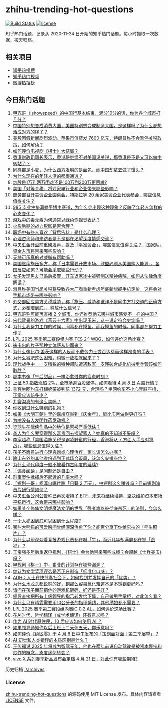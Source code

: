 # zhihu-trending-hot-questions

[![Build Status](https://github.com/justjavac/zhihu-trending-hot-questions/workflows/ci/badge.svg?branch=master)](https://github.com/justjavac/zhihu-trending-hot-questions/actions)
[![license](https://img.shields.io/github/license/justjavac/zhihu-trending-hot-questions)](https://github.com/justjavac/zhihu-trending-hot-questions/blob/master/LICENSE)

知乎热门话题，记录从 2020-11-24
日开始的知乎热门话题。每小时抓取一次数据，按天[归档](./archives)。

## 相关项目

- [知乎热搜榜](https://github.com/justjavac/zhihu-trending-top-search)
- [知乎热门视频](https://github.com/justjavac/zhihu-trending-hot-video)
- [微博热搜榜](https://github.com/justjavac/weibo-trending-hot-search)

## 今日热门话题

<!-- BEGIN -->
<!-- 最后更新时间 Wed Apr 09 2025 07:07:52 GMT+0800 (China Standard Time) -->

1. [甲亢哥（ishowspeed）的中国行基本结束，满分10分的话，你为各个城市打几分？](https://www.zhihu.com/question/1891624560194991400)
1. [中国特别想变成消费大国，美国特别想变成制造大国，是这样吗？为什么都想活成对方的样子？](https://www.zhihu.com/question/1893000585546000000)
1. [美股因假新闻剧烈波动，苹果市值蒸发 7600 亿元，特朗普称不会暂停关税政策，如何解读？](https://www.zhihu.com/question/1892849003818873000)
1. [如何评价电视剧《棋士》大结局？](https://www.zhihu.com/question/1890905459835256800)
1. [香港财政司司长表示，香港将继续不对美国设关税，那香港是不是又可以做中转站了？](https://www.zhihu.com/question/1892868985126626800)
1. [同样都是小麦，为什么西方发明的是面包，而中国却拿去做了馒头？](https://www.zhihu.com/question/12717905080)
1. [为什么现在的年轻人活的都很通透？](https://www.zhihu.com/question/654052183)
1. [炒股是1万到两万困难还是100万到200万更困难?](https://www.zhihu.com/question/15178935959)
1. [美国「对等关税」将对家电行业和企业带来哪些影响？](https://www.zhihu.com/question/1892533104805119700)
1. [商务部召开美资企业圆桌会，特斯拉等 20 余家美资企业代表参会，哪些信息值得关注？](https://www.zhihu.com/question/1892570997258965200)
1. [985 毕业生挤满躺平博主赛道，为什么会出现这种现象？反映了年轻人怎样的心态变化？](https://www.zhihu.com/question/1892941663049054200)
1. [游戏中的毒元素为何通常以绿色作视觉表达？](https://www.zhihu.com/question/1892246337015228400)
1. [火影后期的战力膨胀是否合理？](https://www.zhihu.com/question/598322779)
1. [职场中有些人喜欢「背后告状」是什么心理？](https://www.zhihu.com/question/15071663514)
1. [心理咨询师和来访者是不是都在渴望深度情感交流？](https://www.zhihu.com/question/1889768555001672200)
1. [中央汇金开盘前重磅发声，提及「平准资金」，哪些信息值得关注？「国家队」资金入市将带来哪些影响？](https://www.zhihu.com/question/1892863787381535200)
1. [无糖可乐真的对减脂有帮助吗？](https://www.zhihu.com/question/1890720210580907300)
1. [美国继续施压多方，称「日本需要开放市场、欧盟必须从美国购入能源」，各国反应如何？可能会采取哪些行动？](https://www.zhihu.com/question/1892889486557418200)
1. [女子发现男友已婚后报警，开车返家途中被强制送精神病院，如何从法律角度解读？](https://www.zhihu.com/question/1892706799930533400)
1. [消息称美国当局关税将导致各大厂商重新考虑年底新旗舰手机定价，这将会对手机市场带来哪些影响？](https://www.zhihu.com/question/1892947384587220500)
1. [外交部回应美方关税威胁，称「施压、威胁和讹诈不是同中方打交道的正确方式，必奉陪到底」，释放什么信号？](https://www.zhihu.com/question/1892947340853215700)
1. [甲亢哥称可能再直播 2 个城市，你还推荐他去哪些城市感受不一样的中国？](https://www.zhihu.com/question/1892675058725516300)
1. [宋代背景的游戏《燕云十六声》中出现玉米，这一设定符合史实吗？](https://www.zhihu.com/question/1892589964207809800)
1. [为什么我努力工作的时候，同事都在摸鱼，而我摸鱼的时候，同事都在努力工作？](https://www.zhihu.com/question/1891906492082402600)
1. [LPL 2025 赛季第二赛段组内赛 TES 2:1 WBG，如何评价这场比赛？](https://www.zhihu.com/question/1892673692015769300)
1. [徕卡出的片子那种立体感从何而来？](https://www.zhihu.com/question/328450551)
1. [为什么像比尔·盖茨这样的人反而不戴劳力士或百达翡丽这样昂贵的手表？](https://www.zhihu.com/question/420037280)
1. [为什么减肥这么困难，稍微一放松就回来了？](https://www.zhihu.com/question/13608400175)
1. [现代战争中，一支精锐的特种部队遭遇敌军一支残破合成化机械步兵营该如何取胜？](https://www.zhihu.com/question/1890066840497132800)
1. [哪本书像「午后甜品」一样治愈过你的疲惫时刻？](https://www.zhihu.com/question/1891119581935919900)
1. [上证 50 指数涨超 2%，全市场逾百股涨停，如何看待 4 月 8 日 A 股行情？](https://www.zhihu.com/question/1892873920669012700)
1. [乘客坐网约车打翻奶茶被判赔 1372 元，合理吗？坐网约车不小心弄脏座椅，正常应该赔多少？](https://www.zhihu.com/question/1892904965296584400)
1. [九寨沟真的有这么美吗？](https://www.zhihu.com/question/604187877)
1. [你收到过什么特别的礼物？](https://www.zhihu.com/question/65526620)
1. [如果《大明王朝》里的嘉靖穿越到《庆余年》，能比庆帝做得更好吗？](https://www.zhihu.com/question/15686821326)
1. [为啥没有人发明炸药发动机？](https://www.zhihu.com/question/1892304947573405200)
1. [梁羽生在武侠作品中的地位是否被严重低估？](https://www.zhihu.com/question/477593411)
1. [袭人为什么要穿得那么富贵回去探望家人？她真的不知道不妥吗？](https://www.zhihu.com/question/5538672874)
1. [李家超称「美国滥施关税是霸凌野蛮的行径，香港将从 7 方面入手应对挑战」，哪些信息值得关注？](https://www.zhihu.com/question/1892885321840054800)
1. [孩子不愿意进行心理咨询或心理治疗，家长该怎么办呢？](https://www.zhihu.com/question/15145088222)
1. [除山东外的其他省份遇到正式场合饭局，该怎么安排座位？](https://www.zhihu.com/question/13247230236)
1. [为什么现代印度一般不被看作古印度的延续?](https://www.zhihu.com/question/1891238030553105700)
1. [「偏食阅读」是问题还是自由？](https://www.zhihu.com/question/1891119171997229300)
1. [刑事案件批捕后不起诉的几率大吗？](https://www.zhihu.com/question/2748196294)
1. [「短剧一哥」柯淳自曝片酬「日薪 2 万元」，拍短剧这么赚钱吗？目前短剧演员片酬行情如何？](https://www.zhihu.com/question/1892575268201259000)
1. [中央汇金公司公告称已再次增持了 ETF，未来将继续增持，坚决维护资本市场平稳运行，这会带来哪些影响？](https://www.zhihu.com/question/1892591728713777400)
1. [如果某个修仙文明或魔法文明的世界「强者难以被彻底杀死」的法则，会怎么样？](https://www.zhihu.com/question/1891766473220933400)
1. [一个人犯困到底可以困到什么程度?](https://www.zhihu.com/question/476292653)
1. [哪些大熊猫的可爱瞬间曾经深深治愈了你？能否分享下你给它拍的「熊生照片」？](https://www.zhihu.com/question/14744496838)
1. [为什么以前观众看竞技游戏比赛都在喊「牛」，而近几年却满屏都在抓「战犯」？](https://www.zhihu.com/question/1892542012890247400)
1. [王宝强多年后重返电视剧，《棋士》会为他带来哪些成绩？会超越《士兵突击》吗？](https://www.zhihu.com/question/15722677537)
1. [电视剧《棋士》中，崔业的计划存在哪些漏洞？](https://www.zhihu.com/question/1890183191425422000)
1. [你认为文学奖项评选是否正在制造「标准化口味」？](https://www.zhihu.com/question/1891464033313464300)
1. [ADHD 人士在快节奏社会下，如何找到并发挥自己的「优势」？](https://www.zhihu.com/question/15679026200)
1. [为什么水龙头都说铜的好，铜那么容易氧化难道不是不锈钢更好吗？](https://www.zhihu.com/question/626308544)
1. [请问在孩子面前把他的游戏机砸碎，好还是不好？](https://www.zhihu.com/question/1890513449441808600)
1. [领导直接把所有上级领导的指示转发给下属，自己做甩手掌柜，对此怎么看？](https://www.zhihu.com/question/13997339534)
1. [为什么只有晴雯需要用10公分长的指甲劈线，其他绣娘都不需要？](https://www.zhihu.com/question/15690253170)
1. [LPL 2025 赛季第二赛段组内赛iG 0:2 AL，如何评价这场比赛？](https://www.zhihu.com/question/1893013937089382000)
1. [在AI时代，哲学翻译（或学术翻译）还有意义吗？](https://www.zhihu.com/question/1890541112936088800)
1. [作为 AI 时代原住民，10 后应该如何使用 AI ？](https://www.zhihu.com/question/1889660288447538700)
1. [如果领导通知你以后上班上二天休五天，你乐意吗？](https://www.zhihu.com/question/1891623723993380400)
1. [如何评价《绝区零》于 4 月 8 日中午发布的「策划面对面｜第二季展望」？](https://www.zhihu.com/question/1892928568901739000)
1. [AI 幻觉和人类错误的本质区别是什么？](https://www.zhihu.com/question/1889654046224270800)
1. [王传福说 2025 年将成为智驾元年，他也在两年前说自动驾驶是被资本裹挟和炒作的概念，态度缘何转变？](https://www.zhihu.com/question/1892959146120274000)
1. [vivo X 系列春季新品发布会定档 4 月 21 日，对此你有哪些期待?](https://www.zhihu.com/question/1892518566412136700)

<!-- END -->

历史归档 [./archives](./archives)

### License

[zhihu-trending-hot-questions](https://github.com/justjavac/zhihu-trending-hot-questions)
的源码使用 MIT License 发布。具体内容请查看 [LICENSE](./LICENSE) 文件。
